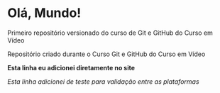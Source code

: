 # Olá, Mundo!
 Primeiro repositório versionado do curso de Git e GitHub do Curso em Vídeo

 Repositório criado durante o Curso Git e GitHub do Curso em Vídeo
 
 **Esta linha eu adicionei diretamente no site**

 *Esta linha adicionei de teste para validação entre as plataformas*
